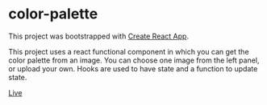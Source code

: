 # color-palette
This project was bootstrapped with [Create React App](https://github.com/facebook/create-react-app).

This project uses a react functional component in which you can get the color palette from an image.
You can choose one image from the left panel, or upload your own.
Hooks are used to have state and a function to update state.

[Live](https://fdmoliveira.github.io/color-palette/)
